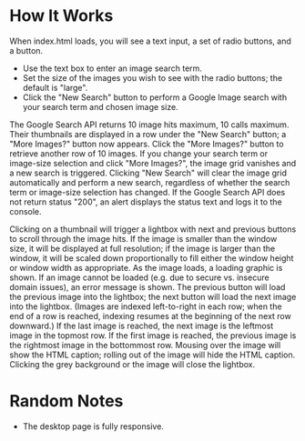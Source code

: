 How It Works
=======
When index.html loads, you will see a text input, a set of radio buttons, and a button.
  * Use the text box to enter an image search term.
  * Set the size of the images you wish to see with the radio buttons; the default is "large".
  * Click the "New Search" button to perform a Google Image search with your search term and chosen image size.

The Google Search API returns 10 image hits maximum, 10 calls maximum. Their thumbnails are displayed in a row under the "New Search" button; a "More Images?" button now appears. Click the "More Images?" button to retrieve another row of 10 images. If you change your search term or image-size selection and click "More Images?", the image grid vanishes and a new search is triggered. Clicking "New Search" will clear the image grid automatically and perform a new search, regardless of whether the search term or image-size selection has changed.  If the Google Search API does not return status "200", an alert displays the status text and logs it to the console.

Clicking on a thumbnail will trigger a lightbox with next and previous buttons to scroll through the image hits. If the image is smaller than the window size, it will be displayed at full resolution; if the image is larger than the window, it will be scaled down proportionally to fill either the window height or window width as appropriate. As the image loads, a loading graphic is shown. If an image cannot be loaded (e.g. due to secure vs. insecure domain issues), an error message is shown. The previous button will load the previous image into the lightbox; the next button will load the next image into the lightbox. (Images are indexed left-to-right in each row; when the end of a row is reached, indexing resumes at the beginning of the next row downward.) If the last image is reached, the next image is the leftmost image in the topmost row. If the first image is reached, the previous image is the rightmost image in the bottommost row. Mousing over the image will show the HTML caption; rolling out of the image will hide the HTML caption. Clicking the grey background or the image will close the lightbox.

Random Notes
=======
  * The desktop page is fully responsive.
